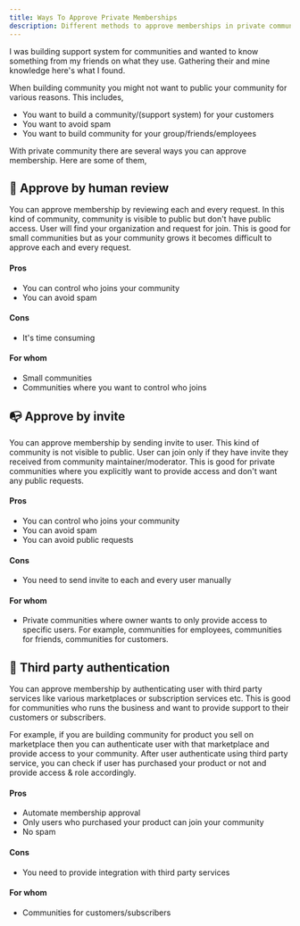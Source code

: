 ```yaml
---
title: Ways To Approve Private Memberships
description: Different methods to approve memberships in private communities.
---
```


I was building support system for communities and wanted to know something from my friends on what they use. Gathering their and mine knowledge here's what I found.

When building community you might not want to public your community for various reasons. This includes,

- You want to build a community/(support system) for your customers
- You want to avoid spam
- You want to build community for your group/friends/employees

With private community there are several ways you can approve membership. Here are some of them,

## 🧐 Approve by human review

You can approve membership by reviewing each and every request. In this kind of community, community is visible to public but don't have public access. User will find your organization and request for join. This is good for small communities but as your community grows it becomes difficult to approve each and every request.

#### Pros

- You can control who joins your community
- You can avoid spam

#### Cons

- It's time consuming

#### For whom

- Small communities
- Communities where you want to control who joins

## 📭 Approve by invite

You can approve membership by sending invite to user. This kind of community is not visible to public. User can join only if they have invite they received from community maintainer/moderator. This is good for private communities where you explicitly want to provide access and don't want any public requests.

#### Pros

- You can control who joins your community
- You can avoid spam
- You can avoid public requests

#### Cons

- You need to send invite to each and every user manually

#### For whom

- Private communities where owner wants to only provide access to specific users. For example, communities for employees, communities for friends, communities for customers.

## 🔐 Third party authentication

You can approve membership by authenticating user with third party services like various marketplaces or subscription services etc. This is good for communities who runs the business and want to provide support to their customers or subscribers.

For example, if you are building community for product you sell on marketplace then you can authenticate user with that marketplace and provide access to your community. After user authenticate using third party service, you can check if user has purchased your product or not and provide access & role accordingly.

#### Pros

- Automate membership approval
- Only users who purchased your product can join your community
- No spam

#### Cons

- You need to provide integration with third party services

#### For whom

- Communities for customers/subscribers
